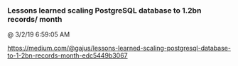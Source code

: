 ﻿

### Lessons learned scaling PostgreSQL database to 1.2bn records/ month
@ 3/2/19 6:59:05 AM

https://medium.com/@gajus/lessons-learned-scaling-postgresql-database-to-1-2bn-records-month-edc5449b3067

